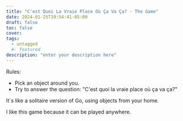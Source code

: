 ```yaml
---
title: "C'est Quoi La Vraie Place Où Ça Va Ça? - The Game"
date: 2024-01-25T19:54:41-05:00
draft: false
toc: false
cover:
tags:
  - untagged
  #- featured
description: "enter your description here"
---
```


Rules:
- Pick an object around you.
- Try to answer the question: "C'est quoi la vraie place où ça va ça?"

It`s like a solitaire version of Go, using objects from your home.

I like this game because it can be played anywhere.
